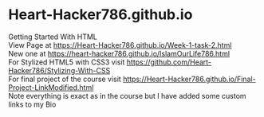 # Heart-Hacker786.github.io
Getting Started With HTML <br>
View Page at https://Heart-Hacker786.github.io/Week-1-task-2.html<br>
New one at https://heart-hacker786.github.io/IslamOurLife786.html<br>
For Stylized HTML5 with CSS3 visit https://github.com/Heart-Hacker786/Stylizing-With-CSS<br>
For final project of the course visit https://Heart-Hacker786.github.io/Final-Project-LinkModified.html<br>
Note everything is exact as in the course but I have added some custom links to my Bio
